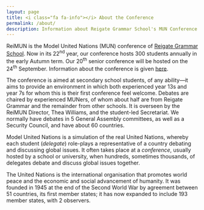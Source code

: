 ```yaml
---
layout: page
title: <i class="fa fa-info"></i> About the Conference
permalink: /about/
description: Information about Reigate Grammar School's MUN Conference
---
```


ReiMUN is the Model United Nations (MUN) conference of [Reigate Grammar School](http://www.reigategrammar.org). Now in its 22<sup>nd</sup> year, our conference hosts 300 students annually in the early Autumn term. Our 20<sup>th</sup> senior conference will be hosted on the 24<sup>th</sup> September. Information about the conference is given [here](/reimun).

The conference is aimed at secondary school students, of any ability—it aims to provide an environment in which both experienced year 13s and year 7s for whom this is their first conference feel welcome. Debates are chaired by experienced MUNers, of whom about half are from Reigate Grammar and the remainder from other schools. It is overseen by the ReiMUN Director, Thea Williams, and the student-led Secretariat. We normally have debates in 5 General Assembly committees, as well as a Security Council, and have about 60 countries.

Model United Nations is a simulation of the real United Nations, whereby each student (*delegate*) role-plays a representative of a country debating and discussing global issues. It often takes place at a *conference*, usually hosted by a school or university, when hundreds, sometimes thousands, of delegates debate and discuss global issues together.

The United Nations is the international organisation that promotes world peace and the economic and social advancement of humanity. It was founded in 1945 at the end of the Second World War by agreement between 51 countries, its first member states; it has now expanded to include 193 member states, with 2 observers.
